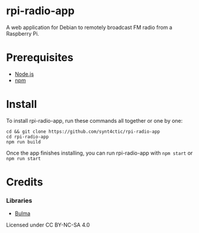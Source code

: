 # rpi-radio-app

A web application for Debian to remotely broadcast FM radio from a Raspberry Pi.

# Prerequisites
- [Node.js](https://nodejs.org)
- [npm](https://npmjs.org)

# Install

To install rpi-radio-app, run these commands all together or one by one:

```
cd && git clone https://github.com/synt4ctic/rpi-radio-app
cd rpi-radio-app
npm run build
```

Once the app finishes installing, you can run rpi-radio-app with `npm start` or `npm run start`

# Credits

### Libraries

-   [Bulma](https://bulma.io)

Licensed under CC BY-NC-SA 4.0

